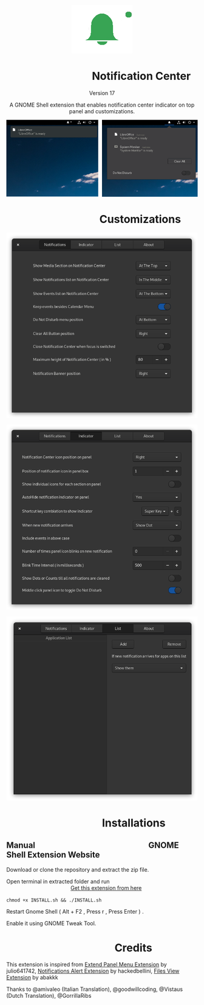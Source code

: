 <p align="center">
<img src = /notification-center@Selenium-H/eicon.png >
</p>

# &nbsp;&nbsp;&nbsp;&nbsp;&nbsp;&nbsp;&nbsp;&nbsp;&nbsp;&nbsp;&nbsp;&nbsp;&nbsp;&nbsp;&nbsp;&nbsp;&nbsp;&nbsp;&nbsp;&nbsp;&nbsp;&nbsp;&nbsp;&nbsp;&nbsp;&nbsp;&nbsp;&nbsp;&nbsp;&nbsp;&nbsp;&nbsp;&nbsp;&nbsp;Notification Center
<p align="center">
Version 17
</p>

<p align="center">
A GNOME Shell extension that enables notification center indicator on top panel and customizations.
</p>

<p align="center">
<img src = /Screenshots/Image_01.png >
</p>

# &nbsp;&nbsp;&nbsp;&nbsp;&nbsp;&nbsp;&nbsp;&nbsp;&nbsp;&nbsp;&nbsp;&nbsp;&nbsp;&nbsp;&nbsp;&nbsp;&nbsp;&nbsp;&nbsp;&nbsp;&nbsp;&nbsp;&nbsp;&nbsp;&nbsp;&nbsp;&nbsp;&nbsp;&nbsp;&nbsp;&nbsp;&nbsp;&nbsp;&nbsp;&nbsp;&nbsp;&nbsp;Customizations

<p align="center">
<img src = /Screenshots/Image_03.png >
</p>

<p align="center">
<img src = /Screenshots/Image_04.png >
</p>

<p align="center">
<img src = /Screenshots/Image_05.png >
</p>

# &nbsp;&nbsp;&nbsp;&nbsp;&nbsp;&nbsp;&nbsp;&nbsp;&nbsp;&nbsp;&nbsp;&nbsp;&nbsp;&nbsp;&nbsp;&nbsp;&nbsp;&nbsp;&nbsp;&nbsp;&nbsp;&nbsp;&nbsp;&nbsp;&nbsp;&nbsp;&nbsp;&nbsp;&nbsp;&nbsp;&nbsp;&nbsp;&nbsp;&nbsp;&nbsp;&nbsp;&nbsp;&nbsp;__Installations__

## Manual&nbsp;&nbsp;&nbsp;&nbsp;&nbsp;&nbsp;&nbsp;&nbsp;&nbsp;&nbsp;&nbsp;&nbsp;&nbsp;&nbsp;&nbsp;&nbsp;&nbsp;&nbsp;&nbsp;&nbsp;&nbsp;&nbsp;&nbsp;&nbsp;&nbsp;&nbsp;&nbsp;&nbsp;&nbsp;&nbsp;&nbsp;&nbsp;&nbsp;&nbsp;&nbsp;&nbsp;&nbsp;&nbsp;&nbsp;&nbsp;&nbsp;&nbsp;&nbsp;&nbsp;&nbsp;&nbsp;&nbsp;&nbsp;&nbsp;&nbsp;&nbsp;&nbsp;&nbsp;&nbsp;&nbsp;&nbsp;&nbsp;&nbsp;&nbsp;&nbsp;GNOME Shell Extension Website
Download or clone the repository and extract the zip file.

Open terminal in extracted folder and run&nbsp;&nbsp;&nbsp;&nbsp;&nbsp;&nbsp;&nbsp;&nbsp;&nbsp;&nbsp;&nbsp; &nbsp;&nbsp;&nbsp;&nbsp;&nbsp;&nbsp;&nbsp;&nbsp;&nbsp;&nbsp;&nbsp;&nbsp;&nbsp;&nbsp;&nbsp;&nbsp;&nbsp;&nbsp;&nbsp;&nbsp;&nbsp;&nbsp;&nbsp;&nbsp;&nbsp;&nbsp;&nbsp;&nbsp;&nbsp;&nbsp;&nbsp;&nbsp;&nbsp;&nbsp;&nbsp;&nbsp;&nbsp;&nbsp;&nbsp;&nbsp;&nbsp;&nbsp;&nbsp;[Get this extension from here](https://extensions.gnome.org/extension/1526/notification-centerselenium-h/)

`chmod +x INSTALL.sh && ./INSTALL.sh` 

Restart Gnome Shell ( Alt + F2 , Press r , Press Enter ) .

Enable it using GNOME Tweak Tool.

# &nbsp;&nbsp;&nbsp;&nbsp;&nbsp;&nbsp;&nbsp;&nbsp;&nbsp;&nbsp;&nbsp;&nbsp;&nbsp;&nbsp;&nbsp;&nbsp;&nbsp;&nbsp;&nbsp;&nbsp;&nbsp;&nbsp;&nbsp;&nbsp;&nbsp;&nbsp;&nbsp;&nbsp;&nbsp;&nbsp;&nbsp;&nbsp;&nbsp;&nbsp;&nbsp;&nbsp;&nbsp;&nbsp;&nbsp;&nbsp;&nbsp;&nbsp;&nbsp;Credits
This extension is inspired from
[Extend Panel Menu Extension](https://extensions.gnome.org/extension/1201/extend-panel-menu/) by julio641742, 
[Notifications Alert Extension](https://extensions.gnome.org/extension/258/notifications-alert-on-user-menu/) by hackedbellini, 
[Files View Extension](https://extensions.gnome.org/extension/1395/files-view/) by abakkk

Thanks to @amivaleo (Italian Translation), @goodwillcoding, @Vistaus (Dutch Translation), @GorrillaRibs 

